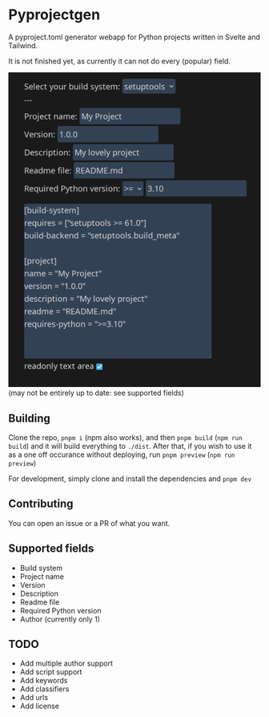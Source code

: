 # Pyprojectgen

A pyproject.toml generator webapp for Python projects written in Svelte and Tailwind.

It is not finished yet, as currently it can not do every (popular) field.

![screenshot of the pyprojectgen ui](assets/readmescreenshot.png)
(may not be entirely up to date: see supported fields)
## Building

Clone the repo, `pnpm i` (npm also works), and then `pnpm build` (`npm run build`) and it will build everything to `./dist`. After that, if you wish to use it as a one off occurance without deploying, run `pnpm preview` (`npm run preview`)

For development, simply clone and install the dependencies and `pnpm dev`

## Contributing

You can open an issue or a PR of what you want.

## Supported fields
- Build system
- Project name
- Version
- Description
- Readme file
- Required Python version
- Author (currently only 1)

## TODO
- Add multiple author support
- Add script support
- Add keywords
- Add classifiers
- Add urls
- Add license
